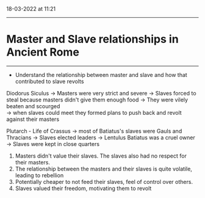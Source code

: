 18-03-2022 at 11:21

---
# Master and Slave relationships in Ancient Rome
---


- Understand the relationship between master and slave and how that contributed to slave revolts 

Diodorus Siculus 
-> Masters were very strict and severe 
-> Slaves forced to steal because masters didn't give them enough food
-> They were vilely beaten and scourged  
-> when slaves could meet they formed plans to push back and revolt against their masters 

Plutarch - Life of Crassus
-> most of Batiatus's slaves were Gauls and Thracians
-> Slaves elected leaders 
-> Lentulus Batiatus was a cruel owner 
-> Slaves were kept in close quarters 

1. Masters didn't value their slaves. The slaves also had no respect for their masters.
2. The relationship between the masters and their slaves is quite volatile, leading to rebellion
3. Potentially cheaper to not feed their slaves, feel of control over others.
4. Slaves valued their freedom, motivating them to revolt 